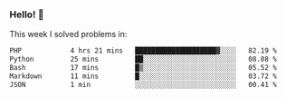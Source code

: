 ### Hello! 👋

This week I solved problems in:

<!--START_SECTION:waka-->

```txt
PHP            4 hrs 21 mins   ████████████████████▓░░░░   82.19 %
Python         25 mins         ██░░░░░░░░░░░░░░░░░░░░░░░   08.08 %
Bash           17 mins         █▒░░░░░░░░░░░░░░░░░░░░░░░   05.52 %
Markdown       11 mins         █░░░░░░░░░░░░░░░░░░░░░░░░   03.72 %
JSON           1 min           ░░░░░░░░░░░░░░░░░░░░░░░░░   00.41 %
```

<!--END_SECTION:waka-->
